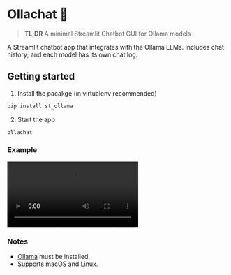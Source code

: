 # Ollachat 🚀

> **TL;DR** A minimal Streamlit Chatbot GUI for Ollama models

A Streamlit chatbot app that integrates with the Ollama LLMs. Includes chat history; and each model has its own chat log.


## Getting started


1) Install the pacakge (in virtualenv recommended)

```bash
pip install st_ollama
```

2) Start the app

```bash
ollachat
```


### Example

![](example.mp4)

### Notes

- [Ollama](http://ollama.ai/) must be installed.
- Supports macOS and Linux.